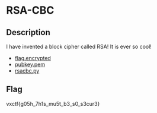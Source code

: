 RSA-CBC
===

## Description

I have invented a block cipher called RSA! It is ever so cool!

* [flag.encrypted](challenge/flag.encrypted)
* [pubkey.pem](challenge/pubkey.pem)
* [rsacbc.py](challenge/rsacbc.py)

## Flag

vxctf{g05h_7h1s_mu5t_b3_s0_s3cur3}